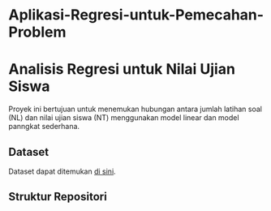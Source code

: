 # Aplikasi-Regresi-untuk-Pemecahan-Problem

# Analisis Regresi untuk Nilai Ujian Siswa

Proyek ini bertujuan untuk menemukan hubungan antara jumlah latihan soal (NL) dan nilai ujian siswa (NT) menggunakan model linear dan model panngkat sederhana.

## Dataset

Dataset dapat ditemukan [di sini](https://www.kaggle.com/datasets/nikhil7280/student-performance-multiple-linear-regression).

## Struktur Repositori

